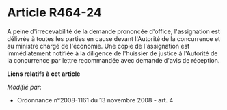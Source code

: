 # Article R464-24

A peine d'irrecevabilité de la demande prononcée d'office, l'assignation est délivrée à toutes les parties en cause devant
l'Autorité de la concurrence et au ministre chargé de l'économie. Une copie de l'assignation est immédiatement notifiée à la
diligence de l'huissier de justice à l'Autorité de la concurrence par lettre recommandée avec demande d'avis de réception.

**Liens relatifs à cet article**

_Modifié par_:

  - Ordonnance n°2008-1161 du 13 novembre 2008 - art. 4
